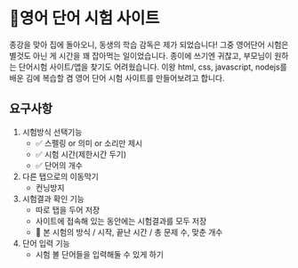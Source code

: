 # 📝영어 단어 시험 사이트
종강을 맞아 집에 돌아오니, 동생의 학습 감독은 제가 되었습니다! 그중 영어단어 시험은 별것도 아닌 게 시간을 꽤 잡아먹는 일이었습니다. 종이에 쓰기엔 귀찮고, 부모님이 원하는 단어시험 사이트/앱을 찾기도 어려웠습니다. 이왕 html, css, javascript, nodejs를 배운 김에 복습할 겸 영어 단어 시험 사이트를 만들어보려고 합니다.

## 요구사항
1. 시험방식 선택기능
	- ✅ 스펠링 or 의미 or 소리만 제시
	- ✅ 시험 시간(제한시간 두기)
	- ✅ 단어의 개수
2. 다른 탭으로의 이동막기
	- 컨닝방지
3. 시험결과 확인 기능
	- 따로 탭을 두어 저장
	- 사이트에 접속해 있는 동안에는 시험결과를 모두 저장
	- 📄 본 시험의 방식 / 시작, 끝난 시간 / 총 문제 수, 맞춘 개수
4. 단어 입력 기능
	- 시험 볼 단어들을 입력해둘 수 있게 하기
